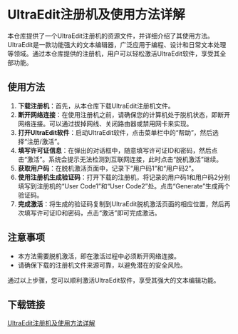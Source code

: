 # UltraEdit注册机及使用方法详解

本仓库提供了一个UltraEdit注册机的资源文件，并详细介绍了其使用方法。UltraEdit是一款功能强大的文本编辑器，广泛应用于编程、设计和日常文本处理等领域。通过本仓库提供的注册机，用户可以轻松激活UltraEdit软件，享受其全部功能。

## 使用方法

1. **下载注册机**：首先，从本仓库下载UltraEdit注册机文件。
2. **断开网络连接**：在使用注册机之前，请确保您的计算机处于脱机状态，即断开网络连接。可以通过拔掉网线、关闭路由器或禁用网卡来实现。
3. **打开UltraEdit软件**：启动UltraEdit软件，点击菜单栏中的“帮助”，然后选择“注册/激活”。
4. **填写许可证信息**：在弹出的对话框中，随意填写许可证ID和密码，然后点击“激活”。系统会提示无法检测到互联网连接，此时点击“脱机激活”继续。
5. **获取用户码**：在脱机激活页面中，记录下“用户码1”和“用户码2”。
6. **使用注册机生成验证码**：打开下载的注册机，将记录的用户码1和用户码2分别填写到注册机的“User Code1”和“User Code2”处。点击“Generate”生成两个验证码。
7. **完成激活**：将生成的验证码复制到UltraEdit脱机激活页面的相应位置，然后再次填写许可证ID和密码，点击“激活”即可完成激活。

## 注意事项

- 本方法需要脱机激活，即在激活过程中必须断开网络连接。
- 请确保下载的注册机文件来源可靠，以避免潜在的安全风险。

通过以上步骤，您可以顺利激活UltraEdit软件，享受其强大的文本编辑功能。

## 下载链接

[UltraEdit注册机及使用方法详解](https://pan.quark.cn/s/81e9d70d11db)